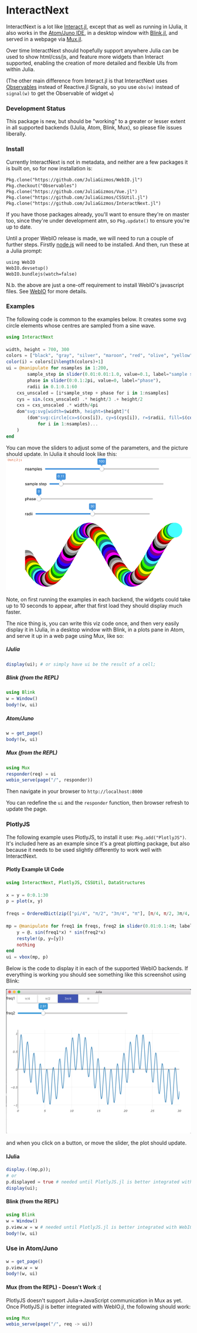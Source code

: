 # InteractNext

InteractNext is a lot like [Interact.jl](https://github.com/JuliaGizmos/Interact.jl), except that as well as running in IJulia, it also works in the [Atom/Juno IDE](https://github.com/JunoLab/Juno.jl), in a desktop window with [Blink.jl](https://github.com/JunoLab/Blink.jl), and served in a webpage via [Mux.jl](https://github.com/JuliaWeb/Mux.jl).

Over time InteractNext should hopefully support anywhere Julia can be used to show html/css/js, and feature more widgets than Interact supported, enabling the creation of more detailed and flexible UIs from within Julia.

(The other main difference from Interact.jl is that InteractNext uses [Observables](https://github.com/JuliaGizmos/Observables.jl) instead of Reactive.jl Signals, so you use `obs(w)` instead of `signal(w)` to get the Observable of widget `w`)

### Development Status

This package is new, but should be "working" to a greater or lesser extent in all supported backends (IJulia, Atom, Blink, Mux), so please file issues liberally.

### Install

Currently InteractNext is not in metadata, and neither are a few packages it is built on, so for now installation is:
```
Pkg.clone("https://github.com/JuliaGizmos/WebIO.jl")
Pkg.checkout("Observables")
Pkg.clone("https://github.com/JuliaGizmos/Vue.jl")
Pkg.clone("https://github.com/JuliaGizmos/CSSUtil.jl")
Pkg.clone("https://github.com/JuliaGizmos/InteractNext.jl")
```
If you have those packages already, you'll want to ensure they're on master too, since they're under development atm, so `Pkg.update()` to ensure you're up to date.

Until a proper WebIO release is made, we will need to run a couple of further steps. Firstly [node.js](https://nodejs.org/en/) will need to be installed. And then, run these at a Julia prompt:
```
using WebIO
WebIO.devsetup()
WebIO.bundlejs(watch=false)
```

N.b. the above are just a one-off requirement to install WebIO's javascript files. See [WebIO](https://github.com/JuliaGizmos/WebIO.jl) for more details.

### Examples

The following code is common to the examples below. It creates some svg circle elements
whose centres are sampled from a sine wave.

```julia
using InteractNext

width, height = 700, 300
colors = ["black", "gray", "silver", "maroon", "red", "olive", "yellow", "green", "lime", "teal", "aqua", "navy", "blue", "purple", "fuchsia"]
color(i) = colors[i%length(colors)+1]
ui = @manipulate for nsamples in 1:200,
        sample_step in slider(0.01:0.01:1.0, value=0.1, label="sample step"),
        phase in slider(0:0.1:2pi, value=0, label="phase"),
        radii in 0.1:0.1:60
    cxs_unscaled = [i*sample_step + phase for i in 1:nsamples]
    cys = sin.(cxs_unscaled) .* height/3 .+ height/2
    cxs = cxs_unscaled .* width/4pi
    dom"svg:svg[width=$width, height=$height]"(
        (dom"svg:circle[cx=$(cxs[i]), cy=$(cys[i]), r=$radii, fill=$(color(i))]"()
            for i in 1:nsamples)...
    )
end
```
You can move the sliders
to adjust some of the parameters, and the picture should update. In IJulia it should look like this:
![Svg demo in Mux](docs/pics/svg_ijulia.png)

Note, on first running the examples in each backend, the widgets could take
up to 10 seconds to appear, after that first load they should display much
faster.

The nice thing is, you can write this viz code once, and then very
easily display it in IJulia, in a desktop window with Blink, in a plots pane
in Atom, and serve it up in a web page using Mux, like so:

##### IJulia
```julia
display(ui); # or simply have ui be the result of a cell;
```

##### Blink (from the REPL)

```julia
using Blink
w = Window()
body!(w, ui)
```

##### Atom/Juno

```julia
w = get_page()
body!(w, ui)
```

##### Mux (from the REPL)

```julia
using Mux
responder(req) = ui
webio_serve(page("/", responder))
```
Then navigate in your browser to `http://localhost:8000`

You can redefine the `ui` and the `responder` function, then browser refresh to update the page.

### PlotlyJS

The following example uses PlotlyJS, to install it use: `Pkg.add("PlotlyJS")`. It's included here as an example since it's a great plotting package, but also because it needs to be used slightly differently to work well with InteractNext.

#### Plotly Example UI Code

```julia
using InteractNext, PlotlyJS, CSSUtil, DataStructures

x = y = 0:0.1:30
p = plot(x, y)

freqs = OrderedDict(zip(["pi/4", "π/2", "3π/4", "π"], [π/4, π/2, 3π/4, π]))

mp = @manipulate for freq1 in freqs, freq2 in slider(0.01:0.1:4π; label="freq2")
    y = @. sin(freq1*x) * sin(freq2*x)
    restyle!(p, y=[y])
    nothing
end
ui = vbox(mp, p)
```

Below is the code to display it in each of the supported WebIO backends. If
everything is working you should see something like this screenshot using Blink:

![InteractNext Blink Screenshot](docs/pics/blink_plotly.png)

and when you click on a button, or move the slider, the plot should update.

#### IJulia
```julia
display.((mp,p));
# or
p.displayed = true # needed until PlotlyJS.jl is better integrated with WebIO.jl
display(ui);
```

#### Blink (from the REPL)

```julia
using Blink
w = Window()
p.view.w = w # needed until PlotlyJS.jl is better integrated with WebIO.jl
body!(w, ui)
```

### Use in Atom/Juno

```julia
w = get_page()
p.view.w = w
body!(w, ui)
```

#### Mux (from the REPL) - Doesn't Work :(

PlotlyJS doesn't support Julia->JavaScript communication in Mux as yet. Once PlotlyJS.jl is better integrated
with WebIO.jl, the following should work:

```julia
using Mux
webio_serve(page("/", req -> ui))
```
